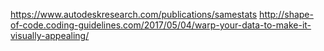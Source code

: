 https://www.autodeskresearch.com/publications/samestats
http://shape-of-code.coding-guidelines.com/2017/05/04/warp-your-data-to-make-it-visually-appealing/
